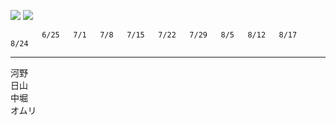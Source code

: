 ![](file:///img/badge.svg)
![](file:///Users/yuuki/.my_help/img/badge.svg)

           6/25   7/1   7/8   7/15   7/22   7/29   8/5   8/12   8/17   8/24
  -------- ------ ----- ----- ------ ------ ------ ----- ------ ------ ------
  河野                                                                 
  日山                                                                 
  中堀                                                                 
  オムリ                                                               
